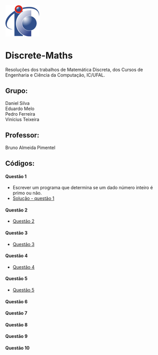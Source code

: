 ![Logo](/assets/logo-ic.png)
# Discrete-Maths
Resoluções dos trabalhos de Matemática Discreta, dos Cursos de Engenharia e Ciência da Computação, IC/UFAL.
## Grupo:
Daniel Silva  
Eduardo Melo  
Pedro Ferreira  
Vinícius Teixeira  

## Professor:
Bruno Almeida Pimentel

## Códigos:
#### Questão 1
* Escrever um programa que determina se um dado número inteiro é primo ou não.
* [Solução - questão 1](https://github.com/VinnieT1/Trabalhos-MD/blob/main/Questões%20Lista/Questao_1.c)
#### Questão 2
* [Questão 2](https://github.com/VinnieT1/Trabalhos-MD/blob/main/Questões%20Lista/Questao_2.cpp)
#### Questão 3
* [Questão 3](https://github.com/VinnieT1/Trabalhos-MD/blob/main/Questões%20Lista/Questao_3.cpp)
#### Questão 4
* [Questão 4](https://github.com/VinnieT1/Trabalhos-MD/blob/main/Questões%20Lista/Questao_4.cpp)
#### Questão 5
* [Questão 5](https://github.com/VinnieT1/Trabalhos-MD/blob/main/Questões%20Lista/Questao_5.c)
#### Questão 6
#### Questão 7
#### Questão 8
#### Questão 9
#### Questão 10

